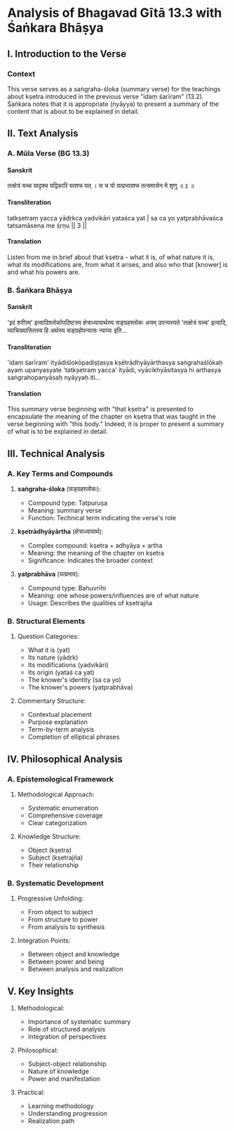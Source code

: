 # Analysis of Bhagavad Gītā 13.3 with Śaṅkara Bhāṣya

## I. Introduction to the Verse

### Context
This verse serves as a saṅgraha-śloka (summary verse) for the teachings about kṣetra introduced in the previous verse "idaṃ śarīram" (13.2). Śaṅkara notes that it is appropriate (nyāyya) to present a summary of the content that is about to be explained in detail.

## II. Text Analysis

### A. Mūla Verse (BG 13.3)

#### Sanskrit
तत्क्षेत्रं यच्च यादृक्च यद्विकारि यतश्च यत् ।
स च यो यत्प्रभावश्च तत्समासेन मे शृणु ॥ ३ ॥

#### Transliteration
tatkṣetraṃ yacca yādṛkca yadvikāri yataśca yat |
sa ca yo yatprabhāvaśca tatsamāsena me śṛṇu || 3 ||

#### Translation
Listen from me in brief about that kṣetra - what it is, of what nature it is, what its modifications are, from what it arises, and also who that [knower] is and what his powers are.

### B. Śaṅkara Bhāṣya

#### Sanskrit
'इदं शरीरम्' इत्यादिश्लोकोपदिष्टस्य क्षेत्राध्यायार्थस्य सङ्ग्रहश्लोकः अयम् उपन्यस्यते 'तत्क्षेत्रं यच्च' इत्यादि, व्याचिख्यासितस्य हि अर्थस्य सङ्ग्रहोपन्यासः न्याय्यः इति...

#### Transliteration
'idaṃ śarīram' ityādiślokōpadiṣṭasya kṣētrādhyāyārthasya saṅgrahaślōkaḥ ayam upanyasyate 'tatkṣetraṃ yacca' ityādi, vyācikhyāsitasya hi arthasya saṅgrahopanyāsaḥ nyāyyaḥ iti...

#### Translation
This summary verse beginning with "that kṣetra" is presented to encapsulate the meaning of the chapter on kṣetra that was taught in the verse beginning with "this body." Indeed, it is proper to present a summary of what is to be explained in detail.

## III. Technical Analysis

### A. Key Terms and Compounds

1. **saṅgraha-śloka** (सङ्ग्रहश्लोकः):
   - Compound type: Tatpuruṣa
   - Meaning: summary verse
   - Function: Technical term indicating the verse's role

2. **kṣetrādhyāyārtha** (क्षेत्राध्यायार्थ):
   - Complex compound: kṣetra + adhyāya + artha
   - Meaning: the meaning of the chapter on kṣetra
   - Significance: Indicates the broader context

3. **yatprabhāva** (यत्प्रभाव):
   - Compound type: Bahuvrīhi
   - Meaning: one whose powers/influences are of what nature
   - Usage: Describes the qualities of kṣetrajña

### B. Structural Elements

1. Question Categories:
   - What it is (yat)
   - Its nature (yādṛk)
   - Its modifications (yadvikāri)
   - Its origin (yataś ca yat)
   - The knower's identity (sa ca yo)
   - The knower's powers (yatprabhāva)

2. Commentary Structure:
   - Contextual placement
   - Purpose explanation
   - Term-by-term analysis
   - Completion of elliptical phrases

## IV. Philosophical Analysis

### A. Epistemological Framework

1. Methodological Approach:
   - Systematic enumeration
   - Comprehensive coverage
   - Clear categorization

2. Knowledge Structure:
   - Object (kṣetra)
   - Subject (kṣetrajña)
   - Their relationship

### B. Systematic Development

1. Progressive Unfolding:
   - From object to subject
   - From structure to power
   - From analysis to synthesis

2. Integration Points:
   - Between object and knowledge
   - Between power and being
   - Between analysis and realization

## V. Key Insights

1. Methodological:
   - Importance of systematic summary
   - Role of structured analysis
   - Integration of perspectives

2. Philosophical:
   - Subject-object relationship
   - Nature of knowledge
   - Power and manifestation

3. Practical:
   - Learning methodology
   - Understanding progression
   - Realization path

